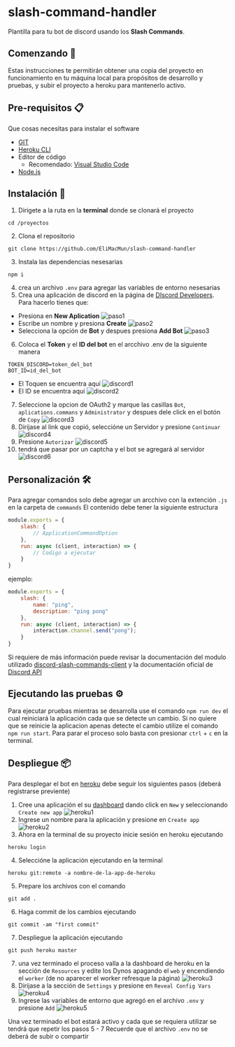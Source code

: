 # slash-command-handler

Plantilla para tu bot de discord usando los **Slash Commands**.

## Comenzando 🚀

Estas instrucciones te permitirán obtener una copia del proyecto en funcionamiento en tu máquina local para propósitos de desarrollo y pruebas, y subir el proyecto a heroku para mantenerlo activo.

## Pre-requisitos 📋

Que cosas necesitas para instalar el software

* [GIT](https://git-scm.com/downloads)
* [Heroku CLI](https://devcenter.heroku.com/articles/heroku-cli)
* Editor de código
  * Recomendado: [Visual Studio Code](https://code.visualstudio.com/download)
* [Node.js](https://nodejs.org/es/download/)

## Instalación 🔧

1. Dirigete a la ruta en la **terminal** donde se clonará el proyecto
```console
cd /proyectos
```
2. Clona el repositorio
```console
git clone https://github.com/EliMacMun/slash-command-handler
```
3. Instala las dependencias nesesarias
```console
npm i
```
4. crea un archivo `.env` para agregar las variables de entorno nesesarias
5. Crea una aplicación de discord en la página de [DIscord Developers](https://discord.com/developers/applications/). Para hacerlo tienes que:
  * Presiona en **New Aplication**
  ![paso1](https://media.discordapp.net/attachments/814715456572751904/814715476927184906/unknown.png)
  * Escribe un nombre y presiona **Create**
  ![paso2](https://cdn.discordapp.com/attachments/814715456572751904/814715769304252467/unknown.png)
  * Selecciona la opción de **Bot** y despues presiona **Add Bot**
  ![paso3](https://media.discordapp.net/attachments/814715456572751904/814716027865792532/unknown.png)
6. Coloca el **Token** y el **ID del bot** en el arcchivo .env de la siguiente manera
```env
TOKEN_DISCORD=token_del_bot
BOT_ID=id_del_bot
```
  * El Toquen se encuentra aquí
  ![discord1](https://media.discordapp.net/attachments/814715456572751904/814716379139801149/unknown.png)
  * El ID se encuentra aquí
  ![discord2](https://media.discordapp.net/attachments/814715456572751904/814716527793668116/unknown.png)
7. Seleccione la opcion de OAuth2 y marque las casillas `Bot`, `aplications.commans` y `Administrator` y despues dele click en el botón de `Copy`
![discord3](https://media.discordapp.net/attachments/814715456572751904/814737218743566366/unknown.png)
8. Dirijase al link que copió, seleccióne un Servidor y presione `Continuar`
![discord4](https://cdn.discordapp.com/attachments/814715456572751904/814738525349871626/unknown.png)
9. Presione `Autorizar`
![discord5](https://cdn.discordapp.com/attachments/814715456572751904/814738901515501568/unknown.png)
0. tendrá que pasar por un captcha y el bot se agregará al servidor
![discord6](https://cdn.discordapp.com/attachments/814715456572751904/814739315090915408/unknown.png)
## Personalización 🛠️

Para agregar comandos solo debe agregar un arcchivo con la extención `.js` en la carpeta de `commands`
El contenido debe tener la siguiente estructura
```js
module.exports = {
    slash: {
        // ApplicationCommandOption
    },
    run: async (client, interaction) => {
        // Codigo a ejecutar
    }
}
```
ejemplo: 
```js
module.exports = {
    slash: {
        name: "ping",
        description: "ping pong"
    },
    run: async (client, interaction) => {
        interaction.channel.send("pong");
    }
}
```
Si requiere de más información puede revisar la documentación del modulo utilizado [discord-slash-commands-client](https://www.npmjs.com/package/discord-slash-commands-client) y la documentación oficial de [Discord API](https://discord.com/developers/docs/interactions/slash-commands)

## Ejecutando las pruebas ⚙️

Para ejecutar pruebas mientras se desarrolla use el comando `npm run dev` el cual reiniciará la aplicación cada que se detecte un cambio.
Si no quiere que se reinicie la aplicacion apenas detecte el cambio utilize el comando `npm run start`.
Para parar el proceso solo basta con presionar `ctrl` + `c` en la terminal.

## Despliegue 📦

Para desplegar el bot en [heroku](https://dashboard.heroku.com/) debe seguir los siguientes pasos (deberá registrarse previente)

1. Cree una aplicación el su [dashboard](https://dashboard.heroku.com/apps) dando click en `New` y seleccionando `Create new app`
![heroku1](https://cdn.discordapp.com/attachments/814715456572751904/814725371147976764/unknown.png)
2. Ingrese un nombre para la aplicación y presione en `Create app`
![heroku2](https://cdn.discordapp.com/attachments/814715456572751904/814726045789192192/unknown.png)
3. Ahora en la terminal de su proyecto inicie sesión en heroku ejecutando
```console
heroku login
```
4. Seleccióne la aplicación ejecutando en la terminal
```console
heroku git:remote -a nombre-de-la-app-de-heroku
```
5. Prepare los archivos con el comando
```console
git add .
```
6. Haga commit de los cambios ejecutando
```console
git commit -am "first commit"
```
7. Despliegue la aplicación ejecutando
```console
git push heroku master
```
7. una vez terminado el proceso valla a la dashboard de heroku en la sección de `Resources` y edite los Dynos apagando el `web` y encendiendo el `worker` (de no aparecer el worker refresque la página)
![heroku3](https://cdn.discordapp.com/attachments/814715456572751904/814729335214702672/unknown.png)
8. Dirijase a la sección de `Settings` y presione en `Reveal Config Vars`
![heroku4](https://cdn.discordapp.com/attachments/814715456572751904/814729951117967360/unknown.png)
9. Ingrese las variables de entorno que agregó en el archivo `.env` y presione `Add`
![heroku5](https://cdn.discordapp.com/attachments/814715456572751904/814730415675801610/unknown.png)

Una vez terminado el bot estará activo y cada que se requiera utilizar se tendrá que repetir los pasos 5 - 7
Recuerde que el archivo `.env` no se deberá de subir o compartir